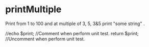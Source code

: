 # printMultiple
Print from 1 to 100 and at multiple of 3, 5, 3&amp;5  print "some string" . 

//echo $print;		//Comment when perform unit test.
return $print;	//Uncomment when perform unit test.
